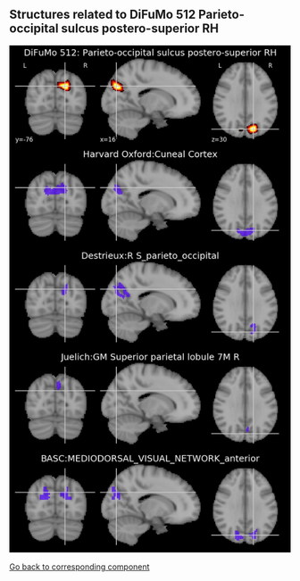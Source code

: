 


## Structures related to DiFuMo 512 Parieto-occipital sulcus postero-superior RH

![424](424.jpg "Structures related to DiFuMo 512 Parieto-occipital sulcus postero-superior RH")

[Go back to corresponding component](https://parietal-inria.github.io/DiFuMo/512/html/424.html)